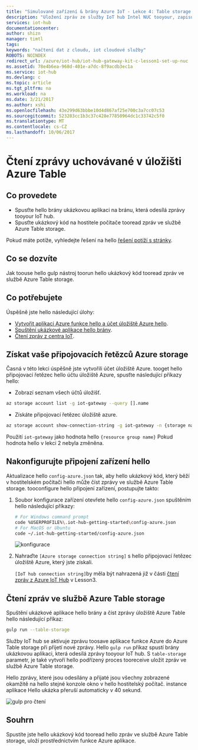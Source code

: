 ```yaml
---
title: "Simulované zařízení & brány Azure IoT - Lekce 4: Table storage | Microsoft Docs"
description: "Uložení zpráv ze služby IoT hub Intel NUC tooyour, zapisuje je úložiště Table tooAzure a číst je z cloudu hello."
services: iot-hub
documentationcenter: 
author: shizn
manager: timtl
tags: 
keywords: "načtení dat z cloudu, iot cloudové služby"
ROBOTS: NOINDEX
redirect_url: /azure/iot-hub/iot-hub-gateway-kit-c-lesson1-set-up-nuc
ms.assetid: 78e4b6ea-968d-401e-a7dc-8f9acdb3ec1a
ms.service: iot-hub
ms.devlang: c
ms.topic: article
ms.tgt_pltfrm: na
ms.workload: na
ms.date: 3/21/2017
ms.author: xshi
ms.openlocfilehash: 43e299d63bbbe10d4d867af25e700c3a7cc07c53
ms.sourcegitcommit: 523283cc1b3c37c428e77850964dc1c33742c5f0
ms.translationtype: MT
ms.contentlocale: cs-CZ
ms.lasthandoff: 10/06/2017
---
```

# <a name="read-messages-persisted-in-azure-table-storage"></a>Čtení zprávy uchovávané v úložišti Azure Table

## <a name="what-you-will-do"></a>Co provedete

- Spusťte hello brány ukázkovou aplikaci na bránu, která odesílá zprávy tooyour IoT hub.
- Spusťte ukázkový kód na hostitele počítače tooread zpráv ve službě Azure Table storage.

Pokud máte potíže, vyhledejte řešení na hello [řešení potíží s stránky](iot-hub-gateway-kit-c-sim-troubleshooting.md).

## <a name="what-you-will-learn"></a>Co se dozvíte

Jak toouse hello gulp nástroj toorun hello ukázkový kód tooread zpráv ve službě Azure Table storage.

## <a name="what-you-need"></a>Co potřebujete

Úspěšně jste hello následující úlohy:

- [Vytvořit aplikaci Azure funkce hello a účet úložiště Azure hello](iot-hub-gateway-kit-c-sim-lesson4-deploy-resource-manager-template.md).
- [Spuštění ukázkové aplikace hello brány](iot-hub-gateway-kit-c-sim-lesson3-configure-simulated-device-app.md).
- [Čtení zpráv z centra IoT](iot-hub-gateway-kit-c-sim-lesson3-read-messages-from-hub.md).

## <a name="get-your-azure-storage-connection-strings"></a>Získat vaše připojovacích řetězců Azure storage

Časná v této lekci úspěšně jste vytvořili účet úložiště Azure. tooget hello připojovací řetězec hello účtu úložiště Azure, spusťte následující příkazy hello:

* Zobrazí seznam všech účtů úložišť.

```bash
az storage account list -g iot-gateway --query [].name
```

* Získáte připojovací řetězec úložiště azure.

```bash
az storage account show-connection-string -g iot-gateway -n {storage name}
```

Použití `iot-gateway` jako hodnota hello `{resource group name}` Pokud hodnota hello v lekci 2 nebyla změněna.

## <a name="configure-hello-device-connection"></a>Nakonfigurujte připojení zařízení hello

Aktualizace hello `config-azure.json` tak, aby hello ukázkový kód, který běží v hostitelském počítači hello může číst zprávy ve službě Azure Table storage. tooconfigure hello připojení zařízení, postupujte takto:

1. Soubor konfigurace zařízení otevřete hello `config-azure.json` spuštěním hello následující příkazy:

   ```bash
   # For Windows command prompt
   code %USERPROFILE%\.iot-hub-getting-started\config-azure.json
   # For MacOS or Ubuntu
   code ~/.iot-hub-getting-started/config-azure.json
   ```

   ![konfigurace](media/iot-hub-gateway-kit-lessons/lesson4/config_azure.png)

2. Nahraďte `[Azure storage connection string]` s hello připojovací řetězec úložiště Azure, který jste získali.

   `[IoT hub connection string]`by měla být nahrazená již v části [čtení zpráv z Azure IoT Hub](iot-hub-gateway-kit-c-sim-lesson3-read-messages-from-hub.md) v Lesson3.

## <a name="read-messages-in-your-azure-table-storage"></a>Čtení zpráv ve službě Azure Table storage

Spuštění ukázkové aplikace hello brány a číst zprávy úložiště Azure Table hello následující příkaz:

```bash
gulp run --table-storage
```

Služby IoT hub se aktivuje zprávu toosave aplikace funkce Azure do Azure Table storage při přijetí nové zprávy.
Hello `gulp run` příkaz spustí brány ukázkovou aplikaci, která odesílá zprávy tooyour IoT hub. S `table-storage` parametr, je také vytvoří hello podřízený proces tooreceive uložit zpráv ve službě Azure Table storage.

Hello zprávy, které jsou odesílány a přijaté jsou všechny zobrazené okamžitě na hello stejné konzole okno v hello hostitelský počítač. instance aplikace Hello ukázka přeruší automaticky v 40 sekund.

   ![gulp pro čtení](media/iot-hub-gateway-kit-lessons/lesson4/gulp_run_read_table_simudev.png)


## <a name="summary"></a>Souhrn

Spustíte jste hello ukázkový kód tooread hello zpráv ve službě Azure Table storage, uloží prostřednictvím funkce Azure aplikace.
